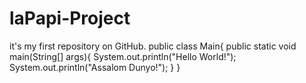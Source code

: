 # laPapi-Project
it's my first repository on GitHub. 
public class Main{
  public static void main(String[] args){
    System.out.println("Hello World!");
    System.out.println("Assalom Dunyo!");
  }
}
